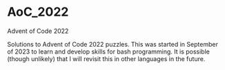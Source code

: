 # AoC_2022
Advent of Code 2022


Solutions to Advent of Code 2022 puzzles. This was started in September of 2023 to learn and develop skills for bash programming. It is possible (though unlikely) that I will revisit this in other languages in the future.
